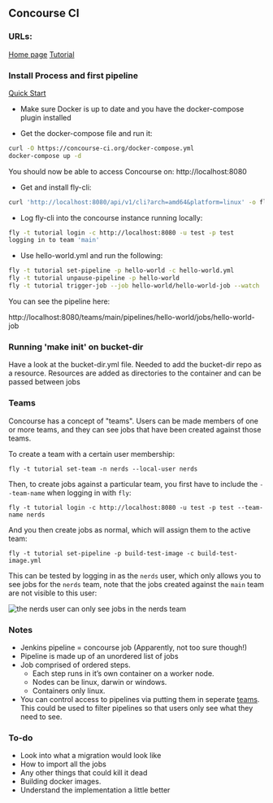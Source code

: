 ## Concourse CI

### URLs:
[Home page](https://concourse-ci.org)
[Tutorial](https://concourse-ci.org/getting-started.html)

### Install Process and first pipeline
[Quick Start](https://concourse-ci.org/quick-start.html)

* Make sure Docker is up to date and you have the docker-compose plugin installed

* Get the docker-compose file and run it:
```bash
curl -O https://concourse-ci.org/docker-compose.yml
docker-compose up -d
```

You should now be able to access Concourse on: http://localhost:8080

* Get and install fly-cli:

```bash
curl 'http://localhost:8080/api/v1/cli?arch=amd64&platform=linux' -o fly && chmod +x ./fly && sudo mv ./fly /usr/local/bin/
```

* Log fly-cli into the concourse instance running locally:

```bash
fly -t tutorial login -c http://localhost:8080 -u test -p test
logging in to team 'main'
```

* Use hello-world.yml and run the following:

```bash
fly -t tutorial set-pipeline -p hello-world -c hello-world.yml
fly -t tutorial unpause-pipeline -p hello-world
fly -t tutorial trigger-job --job hello-world/hello-world-job --watch
```

You can see the pipeline here:

http://localhost:8080/teams/main/pipelines/hello-world/jobs/hello-world-job


### Running 'make init' on bucket-dir

Have a look at the bucket-dir.yml file.
Needed to add the bucket-dir repo as a resource.
Resources are added as directories to the container and can be passed between jobs

### Teams

Concourse has a concept of "teams". Users can be made members of one or more teams, and they can see jobs that have been created against those teams.

To create a team with a certain user membership:

```fly -t tutorial set-team -n nerds --local-user nerds```

Then, to create jobs against a particular team, you first have to include the `--team-name` when logging in with `fly`:

```fly -t tutorial login -c http://localhost:8080 -u test -p test --team-name nerds```

And you then create jobs as normal, which will assign them to the active team:

```fly -t tutorial set-pipeline -p build-test-image -c build-test-image.yml```

This can be tested by logging in as the `nerds` user, which only allows you to see jobs for the `nerds` team, note that the jobs created against the `main` team are not visible to this user:

![the nerds user can only see jobs in the nerds team](pictures/fig1.png)

### Notes

* Jenkins pipeline = concourse job (Apparently, not too sure though!)
* Pipeline is made up of an unordered list of jobs
* Job comprised of ordered steps.
    * Each step runs in it’s own container on a worker node.
    * Nodes can be linux, darwin or windows.
    * Containers only linux.
* You can control access to pipelines via putting them in seperate [teams](https://concourse-ci.org/auth.html). This could be used to filter pipelines so that users only see what they need to see.


### To-do

* Look into what a migration would look like
* How to import all the jobs
* Any other things that could kill it dead
* Building docker images.
* Understand the implementation a little better
